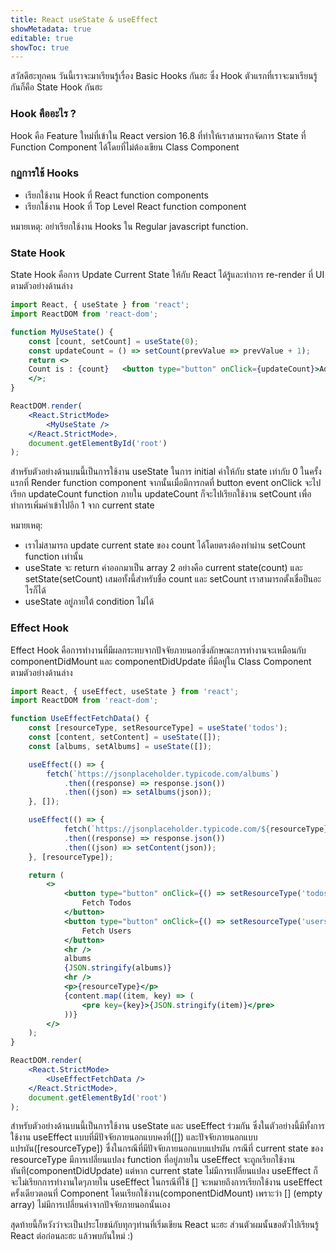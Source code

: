 ```yaml
---
title: React useState & useEffect
showMetadata: true
editable: true
showToc: true
---
```


สวัสดีฮะทุกคน วันนี้เราจะมาเรียนรู้เรื่อง Basic Hooks กันฮะ ซึ่ง Hook ตัวแรกที่เราจะมาเรียนรู้กันก็คือ State Hook กันฮะ

### Hook คืออะไร ?
Hook คือ Feature ใหม่ที่เข้าใน React version 16.8 ที่ทำให้เราสามารถจัดการ State ที่ Function Component ได้โดยที่ไม่ต้องเขียน Class Component

### กฏการใช้ Hooks
- เรียกใช้งาน Hook ที่ React function components
- เรียกใช้งาน Hook ที่ Top Level React function component

หมายเหตุ: อย่าเรียกใช้งาน Hooks ใน Regular javascript function.

### State Hook
State Hook คือการ Update Current State ให้กับ React ได้รู้และทำการ re-render ที่ UI ตามตัวอย่างด้านล่าง
```jsx
import React, { useState } from 'react';
import ReactDOM from 'react-dom';

function MyUseState() {
	const [count, setCount] = useState(0);
	const updateCount = () => setCount(prevValue => prevValue + 1);
	return <>
	Count is : {count}   <button type="button" onClick={updateCount}>Add Count</button>
	</>;
}

ReactDOM.render(
	<React.StrictMode>
		<MyUseState />
	</React.StrictMode>,
	document.getElementById('root')
);
```

สำหรับตัวอย่างด้านบนนี้เป็นการใช้งาน useState ในการ initial ค่าให้กับ state เท่ากับ 0 ในครั้งแรกที่ Render function component
จากนั้นเมื่อมีการกดที่ button event onClick จะไปเรียก updateCount function ภายใน updateCount ก็จะไปเรียกใช้งาน
setCount เพื่อทำการเพิ่มค่าเข้าไปอีก 1 จาก current state

หมายเหตุ: 
 - เราไม่สามารถ update current state ของ count ได้โดยตรงต้องทำผ่าน setCount function เท่านั้น
 - useState จะ return ค่าออกมาเป็น array 2 อย่างคือ current state(count) และ setState(setCount) เสมอทั้งนี้สำหรับชื่อ count และ setCount เราสามารถตั้งเชื่อป็นอะไรก็ได้
 - useState อยู่ภายใต้ condition ไม่ได้

### Effect Hook
Effect Hook คือการทำงานที่มีผลกระทบจากปัจจัยภายนอกซึ่งลักษณะการทำงานจะเหมือนกับ componentDidMount และ componentDidUpdate ที่มีอยู่ใน Class Component ตามตัวอย่างด้านล่าง
```jsx
import React, { useEffect, useState } from 'react';
import ReactDOM from 'react-dom';

function UseEffectFetchData() {
	const [resourceType, setResourceType] = useState('todos');
	const [content, setContent] = useState([]);
	const [albums, setAlbums] = useState([]);

	useEffect(() => {
		fetch(`https://jsonplaceholder.typicode.com/albums`)
			.then((response) => response.json())
			.then((json) => setAlbums(json));
	}, []);

	useEffect(() => {
			fetch(`https://jsonplaceholder.typicode.com/${resourceType}`)
			.then((response) => response.json())
			.then((json) => setContent(json));
	}, [resourceType]);

	return (
		<>
			<button type="button" onClick={() => setResourceType('todos')}>
				Fetch Todos
			</button>
			<button type="button" onClick={() => setResourceType('users')}>
				Fetch Users
			</button>
			<hr />
			albums
			{JSON.stringify(albums)}
			<hr />
			<p>{resourceType}</p>
			{content.map((item, key) => (
				<pre key={key}>{JSON.stringify(item)}</pre>
			))}
		</>
	);
}

ReactDOM.render(
	<React.StrictMode>
		<UseEffectFetchData />
	</React.StrictMode>,
	document.getElementById('root')
);

```

สำหรับตัวอย่างด้านบนนี้เป็นการใช้งาน useState และ useEffect ร่วมกัน ซึ่งในตัวอย่างนี้มีทั้งการใช้งาน useEffect แบบที่มีปัจจัยภายนอกแบบคงที่([]) และปัจจัยภายนอกแบบแปรผัน([resourceType])
ซึ่งในกรณีที่มีปัจจัยภายนอกแบบแปรผัน กรณีที่ current state ของ resourceType มีการเปลี่ยนแปลง function ที่อยู่ภายใน useEffect จะถูกเรียกใช้งานทันที(componentDidUpdate) แต่หาก current state ไม่มีการเปลี่ยนแปลง useEffect ก็จะไม่เรียกการทำงานใดๆภายใน useEffect ในกรณีที่ใช้ [] จะหมายถึงการเรียกใช้งาน useEffect ครั้งเดียวตอนที่ Component โดนเรียกใช้งาน(componentDidMount)
เพราะว่า [] (empty array) ไม่มีการเปลี่ยนค่าจากปัจจัยภายนอกนั้นเอง

สุดท้ายนี้ก็หวังว่าจะเป็นประโยชน์กับทุกๆท่านที่เริ่มเขียน React นะฮะ ส่วนตัวผมนั้นขอตัวไปเรียนรู้ React ต่อก่อนละฮะ แล้วพบกันใหม่ :)